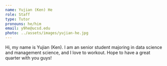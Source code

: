 ```yaml
---
name: Yujian (Ken) He
role: Staff
type: Tutor
pronouns: he/him
email: y9he@ucsd.edu
photo: ../assets/images/yujian-he.jpg
---
```

Hi, my name is Yujian (Ken). I am an senior student majoring in data science and management science, and I love to workout. Hope to have a great quarter with you guys!